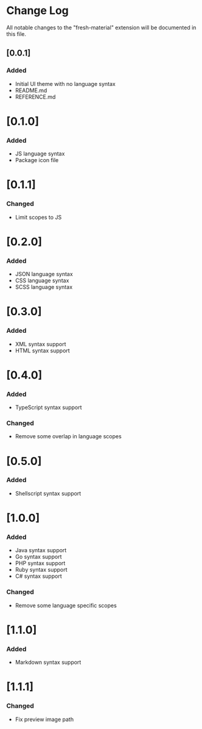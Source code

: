 # Change Log
All notable changes to the "fresh-material" extension will be documented in this file.

## [0.0.1]
### Added
- Initial UI theme with no language syntax
- README.md
- REFERENCE.md

# [0.1.0]
### Added
- JS language syntax
- Package icon file

# [0.1.1]
### Changed
- Limit scopes to JS

# [0.2.0]
### Added
- JSON language syntax
- CSS language syntax
- SCSS language syntax

# [0.3.0]
### Added
- XML syntax support
- HTML syntax support

# [0.4.0]
### Added
- TypeScript syntax support

### Changed
- Remove some overlap in language scopes

# [0.5.0]
### Added
- Shellscript syntax support

# [1.0.0]
### Added
- Java syntax support
- Go syntax support
- PHP syntax support
- Ruby syntax support
- C# syntax support

### Changed
- Remove some language specific scopes

# [1.1.0]
### Added
- Markdown syntax support

# [1.1.1]
### Changed
- Fix preview image path
